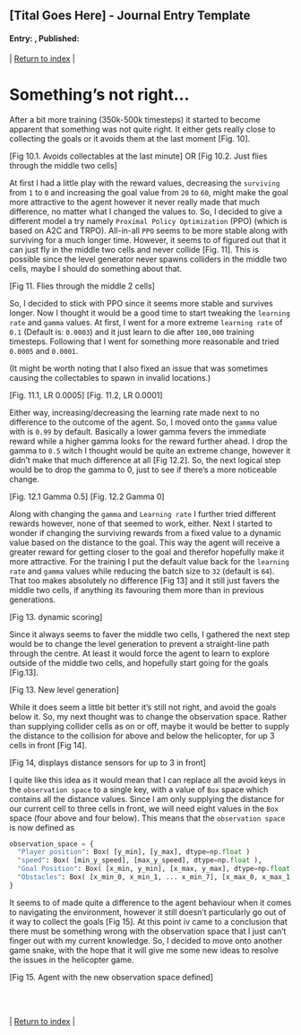 ## [Tital Goes Here] - Journal Entry Template 
#### Entry: <span id="index"></span>, Published: <span id="published"></span>

<span class="priv_entry" style="display: inline;"></span>
| 
[Return to index](../)
| 
<span class="next_entry" style="display: inline;"></span>


# Something’s not right...

After a bit more training (350k-500k timesteps) it started to become apparent that something was not quite right. It either gets really close to collecting the goals or it avoids them at the last moment [Fig. 10]. 

[Fig 10.1. Avoids collectables at the last minute]
OR
[Fig 10.2. Just flies through the middle two cells]

At first I had a little play with the reward values, decreasing the ``surviving`` from ``1`` to ``0`` and increasing the goal value from ``20`` to ``60``, might make the goal more attractive to the agent however it never really made that much difference, no matter what I changed the values to. So, I decided to give a different model a try namely ``Proximal Policy Optimization`` (PPO) (which is based on A2C and TRPO). All-in-all ``PPO`` seems to be more stable along with surviving for a much longer time. However, it seems to of figured out that it can just fly in the middle two cells and never collide [Fig. 11]. This is possible since the level generator never spawns colliders in the middle two cells, maybe I should do something about that. 

[Fig 11. Flies through the middle 2 cells]

So, I decided to stick with PPO since it seems more stable and survives longer. Now I thought it would be a good time to start tweaking the ``learning rate`` and ``gamma`` values. At first, I went for a more extreme ``learning rate`` of ``0.1`` (Default is: ``0.0003``) and it just learn to die after ``100,000`` training timesteps. Following that I went for something more reasonable and tried ``0.0005`` and ``0.0001``.

(It might be worth noting that I also fixed an issue that was sometimes causing the collectables to spawn in invalid locations.)

[Fig. 11.1, LR 0.0005]
[Fig. 11.2, LR 0.0001]

Either way, increasing/decreasing the learning rate made next to no difference to the outcome of the agent. So, I moved onto the ``gamma`` value with is ``0.99`` by default. Basically a lower gamma fevers the immediate reward while a higher gamma looks for the reward further ahead. I drop the gamma to ``0.5`` witch I thought would be quite an extreme change, however it didn’t make that much difference at all [Fig 12.2]. So, the next logical step would be to drop the gamma to 0, just to see if there’s a more noticeable change. 

[Fig. 12.1 Gamma 0.5]
[Fig. 12.2 Gamma 0]

Along with changing the ``gamma`` and ``Learning rate`` I further tried different rewards however, none of that seemed to work, either. Next I started to wonder if changing the surviving rewards from a fixed value to a dynamic value based on the distance to the goal. This way the agent will receive a greater reward for getting closer to the goal and therefor hopefully make it more attractive. For the training I put the default value back for the ``learning rate`` and ``gamma`` values while reducing the batch size to ``32`` (default is ``64``). That too makes absolutely no difference [Fig 13] and it still just favers the middle two cells, if anything its favouring them more than in previous generations.

[Fig 13. dynamic scoring]

Since it always seems to faver the middle two cells, I gathered the next step would be to change the level generation to prevent a straight-line path through the centre. At least it would force the agent to learn to explore outside of the middle two cells, and hopefully start going for the goals [Fig.13]. 

[Fig 13. New level generation]

While it does seem a little bit better it’s still not right, and avoid the goals below it. So, my next thought was to change the observation space. Rather than supplying collider cells as on or off, maybe it would be better to supply the distance to the collision for above and below the helicopter, for up 3 cells in front [Fig 14].

[Fig 14, displays distance sensors for up to 3 in front]

I quite like this idea as it would mean that I can replace all the avoid keys in the ``observation space`` to a single key, with a value of ``Box`` space which contains all the distance values. Since I am only supplying the distance for our current cell to three cells in front, we will need eight values in the ``Box`` space (four above and four below). This means that the ``observation space`` is now defined as

```python
observation_space = {
  "Player position": Box( [y_min], [y_max], dtype=np.float )
  "speed": Box( [min_y_speed], [max_y_speed], dtype=np.float ),
  "Goal Position": Box( [x_min, y_min], [x_max, y_max], dtype=np.float ), 
  "Obstacles": Box( [x_min_0, x_min_1, ... x_min_7], [x_max_0, x_max_1, ... x_max_7], dtype=np.float )
}
```
It seems to of made quite a difference to the agent behaviour when it comes to navigating the environment, however it still doesn’t particularly go out of it way to collect the goals [Fig 15]. At this point iv came to a conclusion that there must be something wrong with the observation space that I just can’t finger out with my current knowledge. So, I decided to move onto another game snake, with the hope that it will give me some new ideas to resolve the issues in the helicopter game.

[Fig 15. Agent with the new observation space defined]


<br />
<br />

<span class="priv_entry" style="display: inline;"></span>
| 
[Return to index](../)
| 
<span class="next_entry" style="display: inline;"></span>

<br />
<br />

<script>
// Store the entry id and published values in a JS script, to make life easier with updateing links.
entry_id  = 5
published = "18-02-22" 
week = 4

document.getElementById("index").innerHTML = entry_id
document.getElementById("published").innerHTML   = `${published} (Week: ${week})`


next_page = "journal_"+ (entry_id + 1)
priv_page = "journal_"+ (entry_id - 1)

next_links = document.getElementsByClassName("next_entry")
priv_links = document.getElementsByClassName("priv_entry")

// atempt to fetch the next page. 
// if we get an ok responce display the next links, 
// otherwise we have most likely reaced the end.
fetch('./'+next_page+'.html')
    .then (
        responce => {
        if ( responce.ok ) 
            for ( let i in next_links )
                next_links[i].innerHTML = '<a href="./'+next_page+'">Next ></a>'
        }
    )

// only display the priv page link if we have gone past the first page.
// theres no need to fetch the prv page, since we know the min id is 0
if (entry_id > 0)
    for ( let i in priv_links )
        priv_links[i].innerHTML = '<a href="./'+priv_page+'">< Priv</a>'


</script>